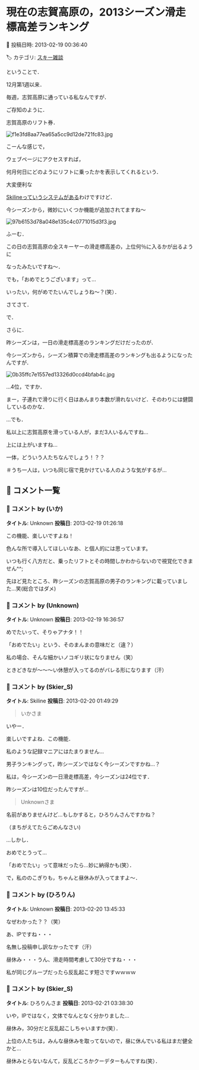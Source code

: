 # 現在の志賀高原の，2013シーズン滑走標高差ランキング

📅 投稿日時: 2013-02-19 00:36:40

🏷️ カテゴリ: [スキー雑談](c1f9d2cb7478308da16419928ea3945e9.md)

ということで．


12月第1週以来．


毎週，志賀高原に通っている私なんですが．





ご存知のように．


志賀高原のリフト券．




![f1e3fd8aa77ea65a5cc9d12de721fc83.jpg](images/f1e3fd8aa77ea65a5cc9d12de721fc83.jpg)




こーんな感じで，


ウェブページにアクセスすれば，


何月何日にどのようにリフトに乗ったかを表示してくれるという．


大変便利な


[Skilineっていうシステムがある](eb2a0029115b8205c8168295e2d9d49ef.md)わけですけど．





今シーズンから，微妙にいくつか機能が追加されてますね～




![97b6153d78a048e135c4c0771015d3f3.jpg](images/97b6153d78a048e135c4c0771015d3f3.jpg)




ふーむ．


この日の志賀高原の全スキーヤーの滑走標高差の，上位何％に入るかが出るように


なったみたいですね～．





でも，「おめでとうございます」って…


いったい，何がめでたいんでしょうね～？(笑）．





さてさて．


で．


さらに．


昨シーズンは，一日の滑走標高差のランキングだけだったのが．


今シーズンから，シーズン積算での滑走標高差のランキングも出るようになったんですが．




![0b35ffc7e1557ed13326d0ccd4bfab4c.jpg](images/0b35ffc7e1557ed13326d0ccd4bfab4c.jpg)




…4位，ですか．


まー，子連れで滑りに行く日はあんまり本数が滑れないけど．そのわりには健闘しているのかな．





…でも．


私以上に志賀高原を滑っている人が，まだ3人いるんですね…


上には上がいますね…


一体，どういう人たちなんでしょう！？？


＃うち一人は，いつも同じ宿で見かけている人のような気がするが…

## 💬 コメント一覧

### 💬 コメント by (いか)
**タイトル**: Unknown
**投稿日**: 2013-02-19 01:26:18

この機能、楽しいですよね！

色んな所で導入してほしいなあ、と個人的には思っています。

いつも行く八方だと、乗ったリフトとその時間しかわからないので視覚化できません^^;



先ほど見たところ、昨シーズンの志賀高原の男子のランキングに載っていました…笑(総合ではダメ)

### 💬 コメント by (Unknown)
**タイトル**: Unknown
**投稿日**: 2013-02-19 16:36:57

めでたいって、そりゃアナタ！！

「おめでたい」という、そのまんまの意味だと（違？）

私の場合、そんな細かいノコギリ状になりません（笑）

ときどきなが～～～い休憩が入ってるのがバレる形になります（汗）

### 💬 コメント by (Skier_S)
**タイトル**: Skiline
**投稿日**: 2013-02-20 01:49:29

>いかさま

いやー．

楽しいですよね．この機能．

私のような記録マニアにはたまりません…

男子ランキングって，昨シーズンではなく今シーズンですかね…？

私は，今シーズンの一日滑走標高差，今シーズンは24位です．

昨シーズンは10位だったんですが…



>Unknownさま

名前がありませんけど…もしかすると，ひろりんさんですかね？

（まちがえてたらごめんなさい)

…しかし．

おめでとうって…

「おめでたい」って意味だったら…妙に納得かも(笑）．



で，私ののこぎりも，ちゃんと昼休みが入ってますよ～．

### 💬 コメント by (ひろりん)
**タイトル**: Unknown
**投稿日**: 2013-02-20 13:45:33

なぜわかった？？（笑）

あ、IPですね・・・

名無し投稿申し訳なかったです（汗）

昼休み・・・うん、滑走時間考慮して30分ですね・・・

私が同じグループだったら反乱起こす短さですｗｗｗｗ

### 💬 コメント by (Skier_S)
**タイトル**: ひろりんさま
**投稿日**: 2013-02-21 03:38:30

いや，IPではなく，文体でなんとなく分かりました…



昼休み，30分だと反乱起こしちゃいますか(笑）．

上位の人たちは，みんな昼休みを取ってないので，昼に休んでいる私はまだ健全かと…

昼休みとらないなんて，反乱どころかクーデターもんですね(笑）．

